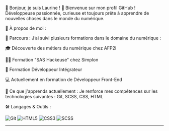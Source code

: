 👋 Bonjour, je suis Laurine !
🌟 Bienvenue sur mon profil GitHub !
Développeuse passionnée, curieuse et toujours prête à apprendre de nouvelles choses dans le monde du numérique.

🚀 À propos de moi :

🔭 Parcours :
J’ai suivi plusieurs formations dans le domaine du numérique :

🎓 Découverte des métiers du numérique chez AFP2i

👩‍💻 Formation "SAS Hackeuse" chez Simplon

🧩 Formation Développeur Intégrateur

💻 Actuellement en formation de Développeur Front-End

🌱 Ce que j'apprends actuellement :
Je renforce mes compétences sur les technologies suivantes :
Git, SCSS, CSS, HTML

🛠️ Langages & Outils :

![Git](https://img.shields.io/badge/-Git-333333?style=flat&logo=git)
![HTML5](https://img.shields.io/badge/-HTML5-E34F26?style=flat&logo=html5&logoColor=white)
![CSS3](https://img.shields.io/badge/-CSS3-1572B6?style=flat&logo=css3&logoColor=white)
![SCSS](https://img.shields.io/badge/-SCSS-CC6699?style=flat&logo=sass&logoColor=white)



---
